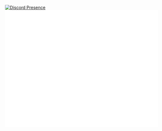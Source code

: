 [![Discord Presence](https://lanyard.cnrad.dev/api/951401018065846372)](https://discord.com/users/951401018065846372)
![Metrics](/github-metrics.svg)